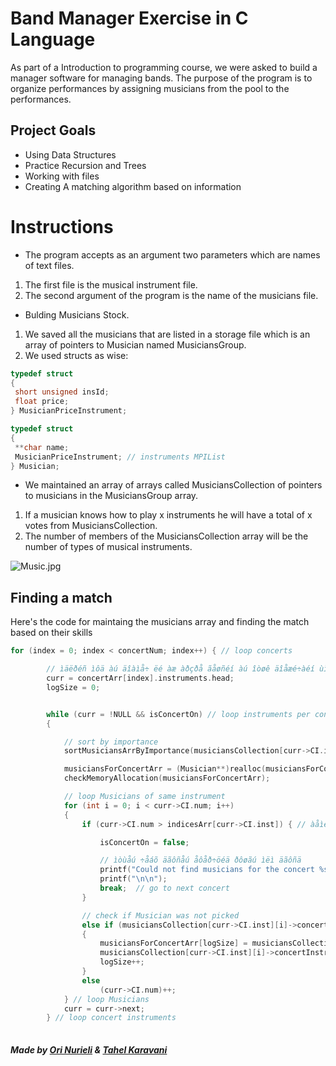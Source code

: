 # Band Manager Exercise in C Language

As part of a Introduction to programming course, we were asked to build a manager software for managing bands.
The purpose of the program is to organize performances by assigning musicians from the pool to the performances.


## Project Goals
- Using Data Structures 
- Practice Recursion and Trees
- Working with files
- Creating A matching algorithm based on information

# Instructions
- The program accepts as an argument two parameters which are names of text files. 
1. The first file is the musical instrument file.
2. The second argument of the program is the name of the musicians file.
- Bulding Musicians Stock.
1. We saved all the musicians that are listed in a storage file which is an array of pointers to Musician named MusiciansGroup.
2. We used structs as wise:

```c
typedef struct
{
 short unsigned insId;
 float price;
} MusicianPriceInstrument;

typedef struct
{
 **char name;
 MusicianPriceInstrument; // instruments MPIList
} Musician;

```
- We maintained an array of arrays called MusiciansCollection of pointers to musicians in the MusiciansGroup array.
1. If a musician knows how to play x instruments he will have a total of x votes from MusiciansCollection.
2. The number of members of the MusiciansCollection array will be the number of types of musical instruments.

![Music.jpg](https://user-images.githubusercontent.com/74871538/208752159-aa662966-9cf3-4393-95bd-8c15b4ab4f32.svg)


## Finding a match
Here's the code for maintaing the musicians array and finding the match based on their skills

```c
for (index = 0; index < concertNum; index++) { // loop concerts

		// ìäëðéñ ìôä àú äîàìå÷ ëé àæ àðçðå ãåøñéí àú îòøê äîåæé÷àéí ùì ääåôòåú ä÷åãîåú
		curr = concertArr[index].instruments.head;
		logSize = 0;


		while (curr = !NULL && isConcertOn) // loop instruments per concert
		{

			// sort by importance
			sortMusiciansArrByImportance(musiciansCollection[curr->CI.inst], curr->CI.inst, curr->CI.importance, numOfMusicians);

			musiciansForConcertArr = (Musician**)realloc(musiciansForConcertArr, logSize + sizeof(Musician*) * (curr->CI.num));
			checkMemoryAllocation(musiciansForConcertArr);

			// loop Musicians of same instrument
			for (int i = 0; i < curr->CI.num; i++)
			{
				if (curr->CI.num > indicesArr[curr->CI.inst]) { // àåìé ìäåöéà àú äúðàé îçåõ ììåìàä åìäåñéó àåúå ø÷ ëàùø îâãéìéí àú 

					isConcertOn = false;

					// ìòùåú ÷åáõ äãôñåú åôåð÷öéä ðôøãú ìëì äãôñä
					printf("Could not find musicians for the concert %s", concertArr[index].name);
					printf("\n\n");
					break; 	// go to next concert
				}

				// check if Musician was not picked
				else if (musiciansCollection[curr->CI.inst][i]->concertInstrument_id == DEFUALT_ID)
				{
					musiciansForConcertArr[logSize] = musiciansCollection[curr->CI.inst][i];
					musiciansCollection[curr->CI.inst][i]->concertInstrument_id = curr->CI.inst;
					logSize++;
				}
				else
					(curr->CI.num)++;
			} // loop Musicians
			curr = curr->next;
		} // loop concert instruments
    
```


 


##### Made by [Ori Nurieli](https://github.com/orinurieli) & [Tahel Karavani](https://github.com/tahelka)  
